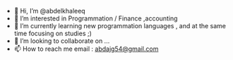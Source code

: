 - 👋 Hi, I’m @abdelkhaleeq
- 👀 I’m interested in Programmation / Finance ,accounting 
- 🌱 I’m currently learning new programmation languages , and at the same time focusing on studies ;) 
- 💞️ I’m looking to collaborate on ...
- 📫 How to reach me  email : abdajg54@gmail.com

<!---
abdelkhaleeq/abdelkhaleeq is a ✨ special ✨ repository because its `README.md` (this file) appears on your GitHub profile.
You can click the Preview link to take a look at your changes.
--->
